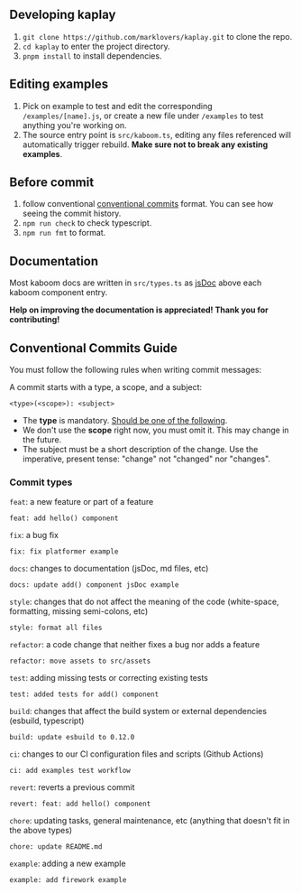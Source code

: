 ## Developing kaplay

1. `git clone https://github.com/marklovers/kaplay.git` to clone the repo.
1. `cd kaplay` to enter the project directory.
1. `pnpm install` to install dependencies.

## Editing examples
1. Pick on example to test and edit the corresponding `/examples/[name].js`, or create a new file under `/examples` to test anything you're working on.
1. The source entry point is `src/kaboom.ts`, editing any files referenced will automatically trigger rebuild. **Make sure not to break any existing examples**.

## Before commit
1. follow conventional [conventional commits](https://www.conventionalcommits.org/en/v1.0.0/) format. You can see how seeing
   the commit history.
1. `npm run check` to check typescript.
1. `npm run fmt` to format.

## Documentation

Most kaboom docs are written in `src/types.ts` as [jsDoc](https://www.typescriptlang.org/docs/handbook/jsdoc-supported-types.html) above each kaboom component entry.

**Help on improving the documentation is appreciated! Thank you for contributing!**

## Conventional Commits Guide

You must follow the following rules when writing commit messages:

A commit starts with a type, a scope, and a subject:

```
<type>(<scope>): <subject>
```

- The **type** is mandatory. [Should be one of the following](#commit-types).
- We don't use the **scope** right now, you must omit it. This may change in the future.
- The subject must be a short description of the change. 
Use the imperative, present tense: "change" not "changed" nor "changes".

### Commit types

`feat`: a new feature or part of a feature
```
feat: add hello() component
```
`fix`: a bug fix
```
fix: fix platformer example
```
`docs`: changes to documentation (jsDoc, md files, etc)
```
docs: update add() component jsDoc example
```
`style`: changes that do not affect the meaning of the code (white-space, formatting, missing semi-colons, etc)
```
style: format all files
```
`refactor`: a code change that neither fixes a bug nor adds a feature
```
refactor: move assets to src/assets
```
`test`: adding missing tests or correcting existing tests
```
test: added tests for add() component
```
`build`: changes that affect the build system or external dependencies (esbuild, typescript)
```
build: update esbuild to 0.12.0
```
`ci`: changes to our CI configuration files and scripts (Github Actions)
```
ci: add examples test workflow
```
`revert`: reverts a previous commit
```
revert: feat: add hello() component
```
`chore`: updating tasks, general maintenance, etc (anything that doesn't fit in the above types)
```
chore: update README.md
```
`example`: adding a new example
```
example: add firework example
```
